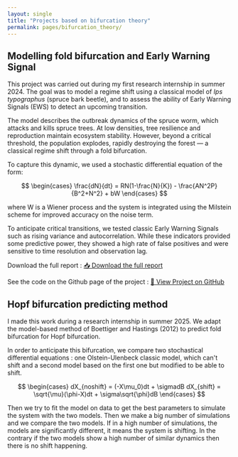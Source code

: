 ```yaml
---
layout: single
title: "Projects based on bifurcation theory"
permalink: pages/bifurcation_theory/
---
```


<!-- Load MathJax -->
<script src="https://polyfill.io/v3/polyfill.min.js?features=es6"></script>
<script id="MathJax-script" async
  src="https://cdn.jsdelivr.net/npm/mathjax@3/es5/tex-mml-chtml.js">
</script>

## Modelling fold bifurcation and Early Warning Signal

This project was carried out during my first research internship in summer 2024. The goal was to model a regime shift using a classical model of *Ips typographus* (spruce bark beetle), and to assess the ability of Early Warning Signals (EWS) to detect an upcoming transition.

The model describes the outbreak dynamics of the spruce worm, which attacks and kills spruce trees. At low densities, tree resilience and reproduction maintain ecosystem stability. However, beyond a critical threshold, the population explodes, rapidly destroying the forest — a classical regime shift through a fold bifurcation.

To capture this dynamic, we used a stochastic differential equation of the form:

$$
\begin{cases}
\frac{dN}{dt} = RN(1-\frac{N}{K}) - \frac{AN^2P}{B^2+N^2} + bW
\end{cases}
$$

where W​ is a Wiener process and the system is integrated using the Milstein scheme for improved accuracy on the noise term.

To anticipate critical transitions, we tested classic Early Warning Signals such as rising variance and autocorrelation. While these indicators provided some predictive power, they showed a high rate of false positives and were sensitive to time resolution and observation lag.

Download the full report : <a href="/assets/fold_bifurcation.pdf" class="btn btn--primary" target="_blank">📥 Download the full report</a>

See the code on the Github page of the project : <a href="https://github.com/JulesMalavieille/fold_bifurcation_EWS" class="btn btn--primary" target="_blank">🔗 View Project on GitHub</a> 

## Hopf bifurcation predicting method

I made this work during a research internship in summer 2025. We adapt the model-based method of Boettiger and Hastings (2012) to predict fold bifurcation for Hopf bifurcation. 

In order to anticipate this bifurcation, we compare two stochastical differential equations : one Olstein-Ulenbeck classic model, which can't shift and a second model based on the first one but modified to be able to shift. 

$$
\begin{cases}
dX_{noshift} = (-X\mu_0)dt + \sigmadB
dX_{shift} = \sqrt{\mu}(\phi-X)dt + \sigma\sqrt{\phi}dB 
\end{cases}
$$

Then we try to fit the model on data to get the best parameters to simulate the system with the two models. Then we make a big number of simulations and we compare the two models. If in a high number of simulations, the models are significantly different, it means the system is shifting. In the contrary if the two models show a high number of similar dynamics then there is no shift happening. 


